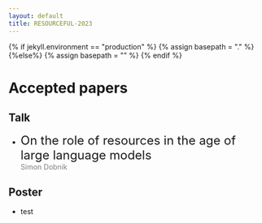 ```yaml
---
layout: default
title: RESOURCEFUL-2023
---
```

{% if jekyll.environment  == "production" %}
        {% assign basepath = "." %}
        {%else%}
        {% assign basepath = "" %}
        {% endif %}

# Accepted papers


## Talk
  *  <font size="5"> On the role of resources in the age of large language models </font>  
  <span style="color:gray"> Simon Dobnik </span>

## Poster

  - test

